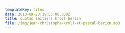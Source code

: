 ```yaml
---
templateKey: files
date: 2013-09-23T19:55:00.000Z
title: quotas laitiers kroll berion
file: /img/jean-christophe-kroll-et-pascal-berion.mp3
---
```

